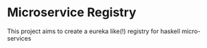 # Microservice Registry

This project aims to create a eureka like(!) registry for haskell micro-services
